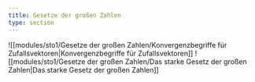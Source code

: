```yaml
---
title: Gesetze der großen Zahlen
type: section
---
```


![[modules/sto1/Gesetze der großen Zahlen/Konvergenzbegriffe für Zufallsvektoren|Konvergenzbegriffe für Zufallsvektoren]]
![[modules/sto1/Gesetze der großen Zahlen/Das starke Gesetz der großen Zahlen|Das starke Gesetz der großen Zahlen]]